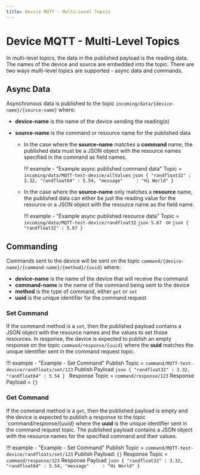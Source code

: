```yaml
---
title: Device MQTT - Multi-Level Topics
---
```


# Device MQTT - Multi-Level Topics

In multi-level topics, the data in the published payload is the reading data. The names of the device and source are embedded into the topic. There are two ways multi-level topics are supported - async data and commands.

## Async Data

Asynchronous data is published to the topic `incoming/data/{device-name}/{source-name}` where:

- **device-name** is the name of the device sending the reading(s)
- **source-name** is the command or resource name for the published data

  - In the case where the **source-name** matches a **command** name, the published data must be a JSON object with the resource names specified in the command as field names.

    !!! example - "Example async published command data"
        Topic = `incoming/data/MQTT-test-device/allValues`
        ```json
        {
          "randfloat32" : 3.32,
          "randfloat64" : 5.54,
          "message"     : "Hi World"
        }
        ```

  - In the case where the **source-name** only matches a **resource** name, the published data can either be just the reading value for the resource or a JSON object with the resource name as the field name.

    !!! example - "Example async published resource data"
        Topic = `incoming/data/MQTT-test-device/randfloat32`
        ```json
        5.67
        ```
        or
        ```json
        {
        "randfloat32" : 5.67
        }
        ```

## Commanding

Commands sent to the device will be sent on the topic `command/{device-name}/{command-name}/{method}/{uuid}` where:

- **device-name** is the name of the device that will receive the command
- **command-name** is the name of the command being sent to the device
- **method** is the type of command, either `get` or `set`
- **uuid** is the unique identifier for the command request

### Set Command

If the command method is a `set`, then the published payload contains a JSON object with the resource names and the values to set those resources. In response, the device is expected to publish an empty response on the topic `command/response/{uuid}` where the **uuid** matches the unique identifier sent in the command request topic.

!!! example - "Example - Set Command"
    Publish Topic = `command/MQTT-test-device/randfloats/set/123`
    Publish Payload
    ```json
    {
      "randfloat32" : 3.32,
      "randfloat64" : 5.54
    }
    ```
    Response Topic = `command/response/123`
    Response Payload = `{}`

### Get Command

If the command method is a `get`, then the published payload is empty and the device is expected to publish a response to the topic `command/response/{uuid} where the **uuid** is the unique identifier sent in the command request topic. The published payload contains a JSON object with the resource names for the specified command and their values.

!!! example - "Example - Set Command"
    Publish Topic = `command/MQTT-test-device/randfloats/set/123`
    Publish Payload: `{}`
    Response Topic = `command/response/123`
    Response Payload
    ```json
    {
      "randfloat32" : 3.32,
      "randfloat64" : 5.54,
      "message"     : "Hi World"
    }
    ```